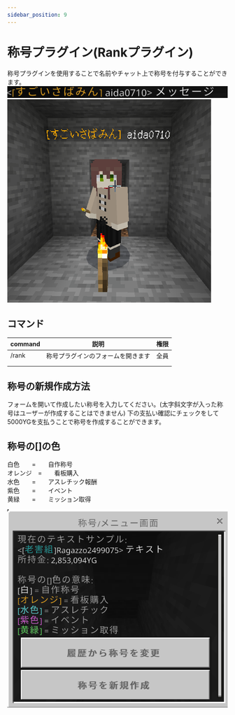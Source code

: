 ```yaml
---
sidebar_position: 9
---
```


# 称号プラグイン(Rankプラグイン)

称号プラグインを使用することで名前やチャット上で称号を付与することができます。
![rank-massege](./img/rank1.png)
![rank-player](./img/rank2.png)

## コマンド

| command | 説明                               | 権限 | 
| :------ | ---------------------------------- | ---- | 
| /rank   | 称号プラグインのフォームを開きます | 全員 | 
|         |                                    |      | 
|         |                                    |      |

## 称号の新規作成方法

フォームを開いて作成したい称号を入力してください。(太字斜文字が入った称号はユーザーが作成することはできません)
下の支払い確認にチェックをして5000YGを支払うことで称号を作成することができます。

## 称号の[]の色

白色　　=　　自作称号  
オレンジ　=　　看板購入  
水色　　=　　アスレチック報酬  
紫色　　=　　イベント  
黄緑　　=　　ミッション取得  

![rank-coler](./img/rank4.png)